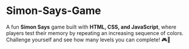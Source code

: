 # Simon-Says-Game
A fun **Simon Says** game built with **HTML, CSS, and JavaScript**, where players test their memory by repeating an increasing sequence of colors. Challenge yourself and see how many levels you can complete! 🎮🎨
